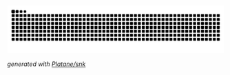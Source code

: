 <picture>
  <source media="(prefers-color-scheme: dark)" srcset="https://raw.githubusercontent.com/YoureIronic/YoureIronic/output/github-contribution-grid-snake-dark.svg">
  <source media="(prefers-color-scheme: light)" srcset="https://raw.githubusercontent.com/YoureIronic/YoureIronic/output/github-contribution-grid-snake.svg">
  <img alt="github contribution grid snake animation" src="https://raw.githubusercontent.com/YoureIronic/YoureIronic/output/github-contribution-grid-snake.svg">
</picture>

_generated with [Platane/snk](https://github.com/Platane/snk)_
